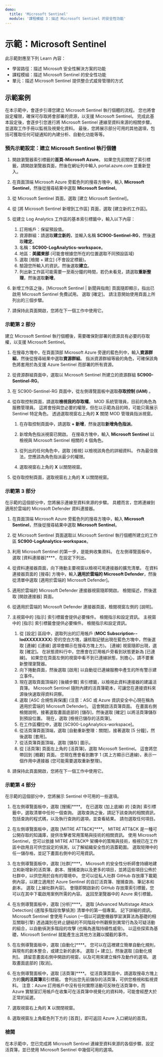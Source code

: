 ```yaml
---
demo:
  title: 'Microsoft Sentinel'
  module: '課程模組 3：描述 Microsoft Sentinel 的安全性功能'
---
```



# <a name="demo-microsoft-sentinel"></a>示範：Microsoft Sentinel

此示範對應至下列 Learn 內容：

- 學習路徑：描述 Microsoft 安全性解決方案的功能
- 課程模組：描述 Microsoft Sentinel 的安全性功能
- 單元：描述 Microsoft Sentinel 提供整合式威脅管理的方式

## <a name="demo-scenario"></a>示範案例

在本示範中，會逐步引導您建立 Microsoft Sentinel 執行個體的流程。  您也將會設定權限，確保可存取將會部署的資源，以支援 Microsoft Sentinel。  完成此基本設定後，會逐步引您進行將 Microsoft Sentinel 連線至資料來源的相關步驟，並選取工作手冊以監視及視覺化資料。  最後，您將展示部分可用的其他選項，包括可獲取任何可疑通知的內建分析、自動化功能等等。

### <a name="pre-demo-setup--create-a-microsoft-sentinel-instance"></a>預先示範設定：建立 Microsoft Sentinel 執行個體

1. 開啟瀏覽器索引標籤的**首頁-Microsoft Azure**。  如果您先前關閉了索引標籤，請開啟瀏覽器頁面，然後在網址列中輸入 portal.azure.com 並重新登入。

1. 在頁面頂端 Microsoft Azure 旁藍色列的搜尋方塊中，輸入 **Microsoft Sentinel**，然後從搜尋結果中選取 **Microsoft Sentinel**。

1. 從 Microsoft Sentinel 頁面，選取 [建立 Microsoft Sentinel]。

1. 從 [將 Microsoft Sentinel 新增到工作區] 頁面，選取 [建立新的工作區]。

1. 從建立 Log Analytics 工作區的基本索引標籤中，輸入以下內容：
    1. 訂用帳戶：保留預設值。
    1. 資源群組：請選取**建立新的**，並輸入名稱 **SC900-Sentinel-RG**，然後選取**確定**。
    1. 名稱：**SC900-LogAnalytics-workspace**。
    1. 地區：**美國東部** (可能會根據您所在的位置選取不同預設區域)
    1. 選取 [檢閱 + 建立] (不會設定標籤)。
    1. 驗證您所輸入的資訊，然後選取**建立**。
    1. 列出新工作區可能需要一至兩分鐘的時間，若仍未看見，請選取**重新整理**，然後選取**新增**。

1. 新增工作區之後，[Microsoft Sentinel | 新聞與指南] 頁面隨即顯示，指出已啟用 Microsoft Sentinel 免費試用。  選取 [確定]。  請注意開始使用頁面上所列出的三個步驟。

1. 請保持此頁面開啟，您將在下一個工作中使用它。

### <a name="demo-part-2"></a>示範第 2 部分

建立 Microsoft Sentinel 執行個體後，需要確保對部署的資源具有必要的存取權，以支援 Microsoft Sentinel。  

1. 在搜尋方塊中，在頁面頂部 Microsoft Azure 旁邊的藍色列中，輸入**資源群組**，然後從搜尋結果中選取**資源群組**。 指派資源群組等級的角色，可確保該角色將套用於為支援 Azure Sentinel 而部署的所有資源。

1. 從資源群組頁面中，選取以 Microsoft Sentinel 所建立的資源群組 **SC900-Sentinel-RG**。

1. 在 SC900-Sentinel-RG 頁面中，從左側導覽面板中選取**存取控制 (IAM)** 。

1. 從存取控制頁面，請選取**檢視我的存取權**。  MOD 系統管理員，目前的角色為服務管理員。  這將會授與您必要的權限，但在以示範為目的時，可能只需展示 Sentinel 特定角色。  透過選取視窗右上角的 **X** 關閉 MOD 管理員指派視窗。

    1. 在存取控制頁面中，請選取 **+ 新增**，然後選取**新增角色指派**。

    1. 新增角色指派視窗已開啟。  在搜尋方塊中，輸入 **Microsoft Sentinel** 以檢視與 Microsoft Sentinel 相關的 4 個角色。
    1. 從列出的任何角色中，選取 [檢視] 以檢視該角色的詳細資料。  作為最佳做法，您應該為角色指派最少的權限。  

    1. 選取視窗右上角的 **X** 以關閉視窗。

1. 從存取控制頁面，選取視窗右上角的 **X** 以關閉視窗。

### <a name="demo-part-3"></a>示範第 3 部分

在示範的這個部分中，您將展示連線至資料來源的步驟。  具體而言，您將連線到適用於雲端的 Microsoft Defender 資料連接器。

1. 在頁面頂端 Microsoft Azure 旁藍色列的搜尋方塊中，輸入 **Microsoft Sentinel**，然後從搜尋結果中選取 **Microsoft Sentinel**。

1. 從 Microsoft Sentinel 頁面選取以 Microsoft Sentinel 執行個體所建立的工作區 **SC900-LogAnalytics-workspace**。

1. 利用 Microsoft Sentinel 的第一步，是能夠收集資料。 在左側導覽面板中，選取 [資料連接器]****，在設定下列出。

1. 從資料連接器頁面，向下捲動主要視窗以檢視可用連接器的擴充清單。 在資料連接器頁面的 [搜尋] 方塊中，輸入**適用於雲端的 Microsoft Defender**，然後從清單中選取 [適用於雲端的 Microsoft Defender]。

1. 適用於雲端的 Microsoft Defender 連接器視窗隨即開啟。 檢閱描述，然後選取 [開啟連接器] 頁面。

1. 從適用於雲端的 Microsoft Defender 連接器頁面，檢閱視窗左側的 [說明]。

1. 主視窗中的 [指示] 索引標籤會提供必要條件。  檢閱指示和設定資訊。
    主視窗中的 [指示] 索引標籤會提供必要條件。  檢閱指示和設定資訊。
    1. 從 [設定] 區段中，選取列出的訂用帳戶 (**MOC Subscription--lodXXXXXXXX**) 旁的空白方塊，讓核取記號出現在藍色方塊中，然後選取 [連線] ([連線] 選項會顯示在搜尋方塊上方)。  [連線] 視窗隨即出現，選取 [確定]。  在狀態資料行中，您應會在訂用帳戶旁看到狀態更新為 [已連線]。  如果您在頁面左側的視窗中看不到已連線狀態，別擔心，請不要重新整理瀏覽器。
    1. 向下捲動頁面，然後選取 [啟用] 以自動從已連線服務中產生的所有警示建立事件。
    1. 現在選取頁面頂端的 [後續步驟] 索引標籤，以檢視此資料連接器的建議活頁簿。  Microsoft Sentinel 隨附內建的活頁簿範本，可讓您在連接資料來源後快速取得資料洞察。
    1. 選取 [ASC 合規性與保護] (注意：ASC 或 Azure 資訊安全中心現在稱為適用於雲端的 Microsoft Defender)。  這會開啟活頁簿頁面。  在畫面右側檢閱說明，接著選取畫面底部的 [儲存]，然後選取 [確定] 以將活頁簿儲存到預設位置。  現在，選取 [檢視已儲存的活頁簿]。  
    1. 在工作區欄位中，選取 [SC900-LogAnalytics-workspace]。
    1. 從活頁簿頁面頂端，選取 [自動重新整理：關閉]，接著選取 [5 分鐘]，然後選取 [套用]。
    1. 從活頁簿頁面頂端，選取 [儲存] 圖示。
    1. 從 [活頁簿] 頁面左上角的 [活頁簿]，選取 Microsoft Sentinel。 這會將您帶回到 [概觀] 頁面。 您現在應會看到數字 1 (其上方顯示已連線)，表示一個作用中連接器 (您可能需要選取重新整理)。

1. 請保持此頁面開啟，您將在下一個工作中使用它。

### <a name="demo-part-4"></a>示範第 4 部分

在示範的這個部分中，您將展示 Sentinel 中可用的一些選項。

1. 在左側導覽面板中，選取 [搜捕]****。  在已選取 (加上底線) 的 [查詢] 索引標籤中，選取清單中任何一個查詢。  選取查詢之後，請記下該查詢的相關資訊，包括查詢的程式碼，以及執行查詢的選項，並查看結果。  請勿選取任何項目。

1. 在左側導覽面板中，選取 [MITRE ATT&CK]****。  MITRE ATT&CK 是一種可公開存取的知識庫，提供攻擊者常用策略與技術的相關資訊。 使用 Microsoft Sentinel，您可以依據 MITRE ATT&CK® 架構中的策略與技術，檢視已在工作區中啟用且可供您設定的偵測，以了解組織安全性的涵蓋範圍。  選取矩陣中的任一儲存格，並記下畫面右側中的可用資訊。  

1. 在左側導覽面板中，選取 [社群]****。 Microsoft 的安全性分析師會持續地建立和新增新的活頁簿、劇本、搜捕查詢以及更多的項目，並將這些項目公佈於社群中，以供您用於自有的環境中。 您可以從私人社群 GitHub 存放庫下載範例內容，以建立適用於 Azure Sentinel 的自訂活頁簿、搜捕查詢、筆記本和劇本。  選取 [上線社群內容]。  會隨即開啟新的 GitHub 存放庫索引標籤，您可以在其中下載啟用案例所需的內容。  返回至瀏覽器中的 Azure 索引標籤。

1. 在左側導覽面板中，選取 [分析]****。  選取 [Advanced Multistage Attack Detection] \(進階多階段攻擊偵測\) 清單中的第一個專案。  記下詳細的資訊。  Microsoft Sentinel 會使用 Fusion (一個以可調整機器學習演算法為基礎的相互關聯引擎) 透過識別在終止鏈結的不同階段中所觀察到異常行為及可疑活動的組合，以自動偵測多階段的攻擊 (也稱為進階持續性威脅)。 以這些探索為基礎，Microsoft Sentinel 就能產生出其他方法難以攔截的事件。

1. 在左側導覽面板中，選取 [自動化]****。  您可以在這裡建立簡單自動化規則，與現有的劇本整合，或建立新的劇本。  選取 [+ 建立]，然後選取 [自動化規則]。  請留意畫面右側中開啟的視窗，以及可用來建立條件及動作的選項。  選取畫面底部的 [取消]。

1. 在左側導覽面板中，選取 [活頁簿]****。 從活頁簿頁面中，請選取搜尋方塊上方的**我的活頁簿**索引標籤。  會列出您先前儲存的活頁簿，可供您檢視和監視資料。   注意：Azure 訂用帳戶中沒有任何實際活動可反映在活頁簿中，而 Azure 實驗室訂用帳戶在收集可在活頁簿中視覺化的資料時，可能會經歷大於正常的延遲。

1. 選取視窗右上角的 **X** 以關閉視窗。

1. 選取視窗左上角藍色列下方的 [首頁]，即可返回 Azure 入口網站的首頁。  

### <a name="review"></a>檢閱

在本示範中，您已完成將 Microsoft Sentinel 連線至資料來源的各個步驟、設定活頁簿，並已使用 Microsoft Sentinel 中幾個可用的選項。
